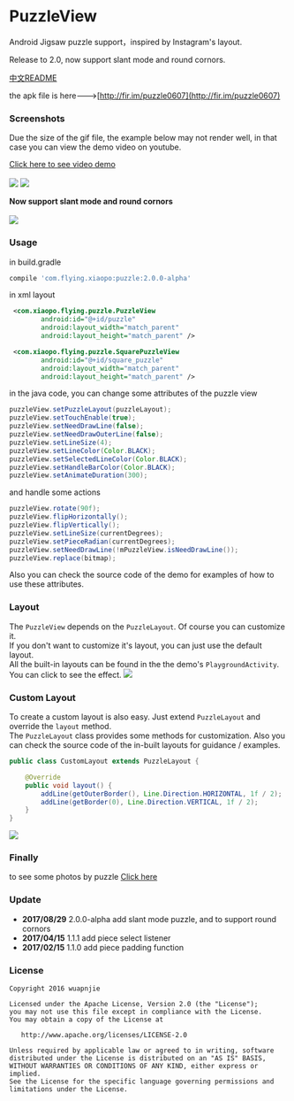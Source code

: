 # PuzzleView
Android Jigsaw puzzle support，inspired by Instagram's layout.

Release to 2.0, now support slant mode and round cornors.

[中文README](https://github.com/wuapnjie/PuzzleView/blob/master/README_CN.md)

the apk file is here--->[http://fir.im/puzzle0607](http://fir.im/puzzle0607)

### Screenshots
Due the size of the gif file, the example below may not render well, in that case you can view the demo video on youtube.

[Click here to see video demo](https://www.youtube.com/watch?v=jfOJCh-uDIo)
</br>
</br>
![](https://github.com/wuapnjie/PuzzleView/blob/master/screenshots/screenshot1.png)
![](https://github.com/wuapnjie/PuzzleView/blob/master/screenshots/screenshot2.png)

**Now support slant mode and round cornors**
</br>
</br>
![](https://github.com/wuapnjie/PuzzleView/blob/master/screenshots/screenshot4.png)

### Usage
in build.gradle
```gradle
compile 'com.flying.xiaopo:puzzle:2.0.0-alpha'
```

in xml layout
```xml
 <com.xiaopo.flying.puzzle.PuzzleView
        android:id="@+id/puzzle"
        android:layout_width="match_parent"
        android:layout_height="match_parent" />

 <com.xiaopo.flying.puzzle.SquarePuzzleView
        android:id="@+id/square_puzzle"
        android:layout_width="match_parent"
        android:layout_height="match_parent" />
```

in the java code, you can change some attributes of the puzzle view
```java
puzzleView.setPuzzleLayout(puzzleLayout);
puzzleView.setTouchEnable(true);
puzzleView.setNeedDrawLine(false);
puzzleView.setNeedDrawOuterLine(false);
puzzleView.setLineSize(4);
puzzleView.setLineColor(Color.BLACK);
puzzleView.setSelectedLineColor(Color.BLACK);
puzzleView.setHandleBarColor(Color.BLACK);
puzzleView.setAnimateDuration(300);
```
and handle some actions
```java
puzzleView.rotate(90f);
puzzleView.flipHorizontally();
puzzleView.flipVertically();
puzzleView.setLineSize(currentDegrees);
puzzleView.setPieceRadian(currentDegrees);
puzzleView.setNeedDrawLine(!mPuzzleView.isNeedDrawLine());
puzzleView.replace(bitmap);
```

Also you can check the source code of the demo for examples of how to use these attributes.

### Layout
The `PuzzleView` depends on the `PuzzleLayout`. Of course you can customize it.
</br>
If you don't want to customize it's layout, you can just use the default layout.
</br>
All the built-in layouts can be found in the the demo's `PlaygroundActivity`. You can click to see the effect.
![](https://github.com/wuapnjie/PuzzleView/blob/master/screenshots/screenshot3.png)

### Custom Layout
To create a custom layout is also easy. Just extend `PuzzleLayout` and override the `layout` method.
</br>
The `PuzzleLayout` class provides some methods for customization.
Also you can check the source code of the in-built layouts for guidance / examples.
```java
public class CustomLayout extends PuzzleLayout {

    @Override
    public void layout() {
        addLine(getOuterBorder(), Line.Direction.HORIZONTAL, 1f / 2);
        addLine(getBorder(0), Line.Direction.VERTICAL, 1f / 2);
    }
}
```

![](https://github.com/wuapnjie/PuzzleView/blob/master/screenshots/puzzle.png)

### Finally
to see some photos by puzzle
[Click here](http://weibo.com/5350471787/E54jjxzlI)

### Update
* **2017/08/29**  2.0.0-alpha add slant mode puzzle, and to support round cornors
* **2017/04/15**  1.1.1 add piece select listener
* **2017/02/15**  1.1.0 add piece padding function 

### License

    Copyright 2016 wuapnjie

    Licensed under the Apache License, Version 2.0 (the "License");
    you may not use this file except in compliance with the License.
    You may obtain a copy of the License at

       http://www.apache.org/licenses/LICENSE-2.0

    Unless required by applicable law or agreed to in writing, software
    distributed under the License is distributed on an "AS IS" BASIS,
    WITHOUT WARRANTIES OR CONDITIONS OF ANY KIND, either express or implied.
    See the License for the specific language governing permissions and
    limitations under the License.


